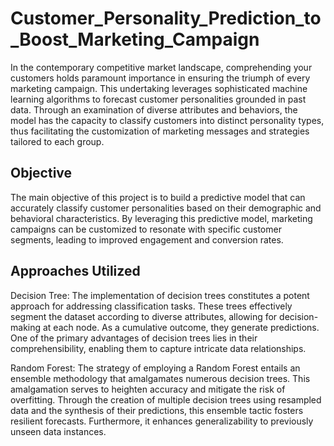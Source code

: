 # Customer_Personality_Prediction_to_Boost_Marketing_Campaign
In the contemporary competitive market landscape, comprehending your customers holds paramount importance in ensuring the triumph of every marketing campaign. This undertaking leverages sophisticated machine learning algorithms to forecast customer personalities grounded in past data. Through an examination of diverse attributes and behaviors, the model has the capacity to classify customers into distinct personality types, thus facilitating the customization of marketing messages and strategies tailored to each group.
## Objective
The main objective of this project is to build a predictive model that can accurately classify customer personalities based on their demographic and behavioral characteristics. By leveraging this predictive model, marketing campaigns can be customized to resonate with specific customer segments, leading to improved engagement and conversion rates.

## Approaches Utilized

Decision Tree: The implementation of decision trees constitutes a potent approach for addressing classification tasks. These trees effectively segment the dataset according to diverse attributes, allowing for decision-making at each node. As a cumulative outcome, they generate predictions. One of the primary advantages of decision trees lies in their comprehensibility, enabling them to capture intricate data relationships.

Random Forest: The strategy of employing a Random Forest entails an ensemble methodology that amalgamates numerous decision trees. This amalgamation serves to heighten accuracy and mitigate the risk of overfitting. Through the creation of multiple decision trees using resampled data and the synthesis of their predictions, this ensemble tactic fosters resilient forecasts. Furthermore, it enhances generalizability to previously unseen data instances.
